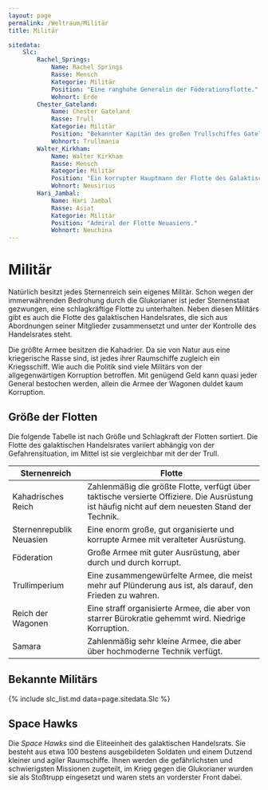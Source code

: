 ```yaml
---
layout: page
permalink: /Weltraum/Militär
title: Militär

sitedata:
    Slc:
        Rachel_Springs:
            Name: Rachel Springs
            Rasse: Mensch
            Kategorie: Militär
            Position: "Eine ranghohe Generalin der Föderationsflotte."
            Wohnort: Erde
        Chester_Gateland:
            Name: Chester Gateland
            Rasse: Trull
            Kategorie: Militär
            Position: "Bekannter Kapitän des großen Trullschiffes Gateland."
            Wohnort: Trullmania
        Walter_Kirkham:
            Name: Walter Kirkham
            Rasse: Mensch
            Kategorie: Militär
            Position: "Ein korrupter Hauptmann der Flotte des Galaktischen Handelsrats."
            Wohnort: Neusirius
        Hari_Jambal:
            Name: Hari Jambal
            Rasse: Asiat
            Kategorie: Militär
            Position: "Admiral der Flotte Neuasiens."
            Wohnort: Neuchina
---
```


# Militär

Natürlich besitzt jedes Sternenreich sein eigenes Militär. Schon wegen der immerwährenden Bedrohung durch die Glukorianer ist jeder Sternenstaat gezwungen, eine schlagkräftige Flotte zu unterhalten. Neben diesen Militärs gibt es auch die Flotte des galaktischen Handelsrates, die sich aus Abordnungen seiner Mitglieder zusammensetzt und unter der Kontrolle des Handelsrates steht.

Die größte Armee besitzen die Kahadrier. Da sie von Natur aus eine kriegerische Rasse sind, ist jedes ihrer Raumschiffe zugleich ein Kriegsschiff. Wie auch die Politik sind viele Militärs von der allgegenwärtigen Korruption betroffen. Mit genügend Geld kann quasi jeder General bestochen werden, allein die Armee der Wagonen duldet kaum Korruption.

## Größe der Flotten

Die folgende Tabelle ist nach Größe und Schlagkraft der Flotten sortiert. Die Flotte des galaktischen Handelsrates variiert abhängig von der Gefahrensituation, im Mittel ist sie vergleichbar mit der der Trull.

| Sternenreich | Flotte |
| ------------ | ------ |
| Kahadrisches Reich | Zahlenmäßig die größte Flotte, verfügt über taktische versierte Offiziere. Die Ausrüstung ist häufig nicht auf dem neuesten Stand der Technik. |
| Sternenrepublik Neuasien | Eine enorm große, gut organisierte und korrupte Armee mit veralteter Ausrüstung. |
| Föderation | Große Armee mit guter Ausrüstung, aber durch und durch korrupt. |
| Trullimperium | Eine zusammengewürfelte Armee, die meist mehr auf Plünderung aus ist, als darauf, den Frieden zu wahren. |
| Reich der Wagonen | Eine straff organisierte Armee, die aber von starrer Bürokratie gehemmt wird. Niedrige Korruption. |
| Samara | Zahlenmäßig sehr kleine Armee, die aber über hochmoderne Technik verfügt. |

## Bekannte Militärs

{% include slc_list.md data=page.sitedata.Slc %}

## Space Hawks

Die *Space Hawks* sind die Eliteeinheit des galaktischen Handelsrats. Sie besteht aus etwa 100 bestens ausgebildeten Soldaten und einem Dutzend kleiner und agiler Raumschiffe. Ihnen werden die gefährlichsten und schwierigsten Missionen zugeteilt, im Krieg gegen die Glukorianer wurden sie als Stoßtrupp eingesetzt und waren stets an vorderster Front dabei.
